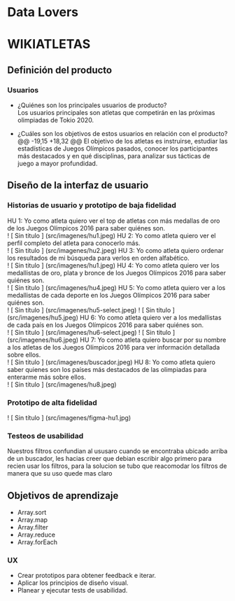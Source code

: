 # Data Lovers
#  WIKIATLETAS
##  Definición del producto
###  Usuarios  
* ¿Quiénes son los principales usuarios de producto?    
   Los usuarios principales son atletas que competirán en las próximas olimpiadas de Tokio 2020.

* ¿Cuáles son los objetivos de estos usuarios en relación con el producto?  
@@ -19,15 +18,32 @@
  El objetivo de los atletas es instruirse, estudiar las estadísticas de Juegos Olímpicos pasados, conocer los participantes más destacados y en qué disciplinas, para analizar sus tácticas de juego a mayor profundidad.

##  Diseño de la interfaz de usuario
###  Historias de usuario y prototipo de baja fidelidad

HU 1: Yo como atleta quiero ver el top de atletas con más medallas de oro de los Juegos Olímpicos 2016 para saber quiénes son.  
! [ Sin titulo ] (src/imagenes/hu1.jpeg)
HU 2: Yo como atleta quiero ver el perfil completo del atleta para conocerlo más.  
! [ Sin titulo ] (src/imagenes/hu2.jpeg)
HU 3: Yo como atleta quiero ordenar los resultados de mi búsqueda para verlos en orden alfabético.  
! [ Sin titulo ] (src/imagenes/hu1.jpeg)
HU 4: Yo como atleta quiero ver los medallistas de oro, plata y bronce de los Juegos Olímpicos 2016 para saber quiénes son.  
! [ Sin titulo ] (src/imagenes/hu4.jpeg)
HU 5: Yo como atleta quiero ver a los medallistas de cada deporte en los Juegos Olímpicos 2016 para saber quiénes son.  
! [ Sin título ] (src/imagenes/hu5-select.jpeg)
! [ Sin título ] (src/imagenes/hu5.jpeg)
HU 6: Yo como atleta quiero ver a los medallistas de cada país en los Juegos Olímpicos 2016 para saber quiénes son.  
! [ Sin titulo ] (src/imagenes/hu6-select.jpeg)
! [ Sin titulo ] (src/imagenes/hu6.jpeg)
HU 7: Yo como atleta quiero buscar por su nombre a los atletas de los Juegos Olímpicos 2016 para ver información detallada sobre ellos.  
! [ Sin titulo ] (src/imagenes/buscador.jpeg)
HU 8: Yo como atleta quiero saber quienes son los países más destacados de las olimpiadas para enterarme más sobre ellos.  
! [ Sin titulo ] (src/imagenes/hu8.jpeg)
###  Prototipo de alta fidelidad

! [ Sin título ] (src/imagenes/figma-hu1.jpg)  

###  Testeos de usabilidad
 Nuestros filtros confundian al ususaro cuando se encontraba ubicado arriba de un buscador, les hacias creer que debian escribir algo primero para recien usar los filtros, para la solucion se tubo que reacomodar los filtros de manera que su uso quede mas claro

##  Objetivos de aprendizaje
* Array.sort
* Array.map
* Array.filter
* Array.reduce
* Array.forEach
###  UX
* Crear prototipos para obtener feedback e iterar.
* Aplicar los principios de diseño visual.
* Planear y ejecutar tests de usabilidad.
